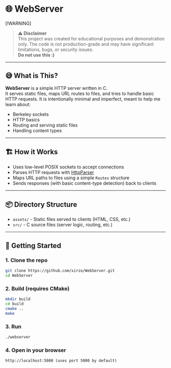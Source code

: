 # 🌐 WebServer

[!WARNING]
> **⚠️ Disclaimer**  
> This project was created for educational purposes and demonstration only.
> The code is not production-grade and may have significant limitations, bugs, or security issues.  
> **Do not use this :)**

---

## 😅 What is This?

**WebServer** is a simple HTTP server written in C.  
It serves static files, maps URL routes to files, and tries to handle basic HTTP requests. It is intentionally minimal and imperfect, meant to help me learn about:

- Berkeley sockets
- HTTP basics
- Routing and serving static files
- Handling content types

---

## 🏗️ How it Works

- Uses low-level POSIX sockets to accept connections
- Parses HTTP requests with [HttpParser](https://github.com/xirzo/HttpParser)
- Maps URL paths to files using a simple `Routes` structure
- Sends responses (with basic content-type detection) back to clients

---

## 📦 Directory Structure

- `assets/` - Static files served to clients (HTML, CSS, etc.)
- `src/` - C source files (server logic, routing, etc.)

---

## 🚀 Getting Started

### 1. Clone the repo

```sh
git clone https://github.com/xirzo/WebServer.git
cd WebServer
```

### 2. Build (requires CMake)

```sh
mkdir build
cd build
cmake ..
make
```

### 3. Run

```sh
./webserver
```

### 4. Open in your browser

```
http://localhost:5000 (uses port 5000 by default)
```
